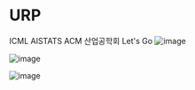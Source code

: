 # URP
ICML AISTATS ACM 산업공학회 Let's Go
![image](https://github.com/eduurp/URP/assets/142292286/d9419098-7706-4c1a-b711-5247521aaaba)

![image](https://github.com/eduurp/URP/assets/142292286/3982c006-f6f6-4a8f-bcd2-6c297ff13055)

![image](https://github.com/eduurp/URP/assets/142292286/daefdea9-3997-431b-b5d4-5a3f5eae324f)
